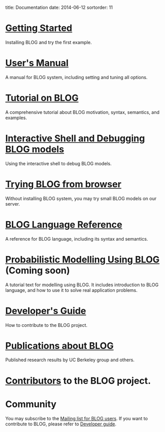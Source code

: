 title: Documentation
date: 2014-06-12 
sortorder: 11

# [Getting Started]({filename}get-start.md)
  Installing BLOG and try the first example. 
<!-- *** Placeholder for installation *** -->

# [User's Manual]({filename}user-manual.md)
  A manual for BLOG system, including setting and tuning all options. 

# [Tutorial on BLOG](../download/BLOG-tutorial-2014.pdf)
  A comprehensive tutorial about BLOG motivation, syntax, semantics, and examples. 

# [Interactive Shell and Debugging BLOG models]({filename}iblog.md)
  Using the interactive shell to debug BLOG models.

# [Trying BLOG from browser](http://patmos.banatao.berkeley.edu:8080/)
  Without installing BLOG system, you may try small BLOG models on our server.

# [BLOG Language Reference](../download/blog-langref.pdf) 
  A reference for BLOG language, including its syntax and semantics. 

# [Probabilistic Modelling Using BLOG](xxx) (Coming soon)
  A tutorial text for modelling using BLOG. It includes introduction to BLOG language, and how to use it to solve real application problems. 

# [Developer's Guide]({filename}develop-guide.md)
  How to contribute to the BLOG project. 

# [Publications about BLOG]({filename}publication.md)
  Published research results by UC Berkeley group and others. 

# [Contributors]({filename}contributor.md) to the BLOG project.

# Community
You may subscribe to the [Mailing list for BLOG users](https://groups.google.com/d/forum/blog-user).
If you want to contribute to BLOG, please refer to [Developer guide]({filename}develop-guide.md).

